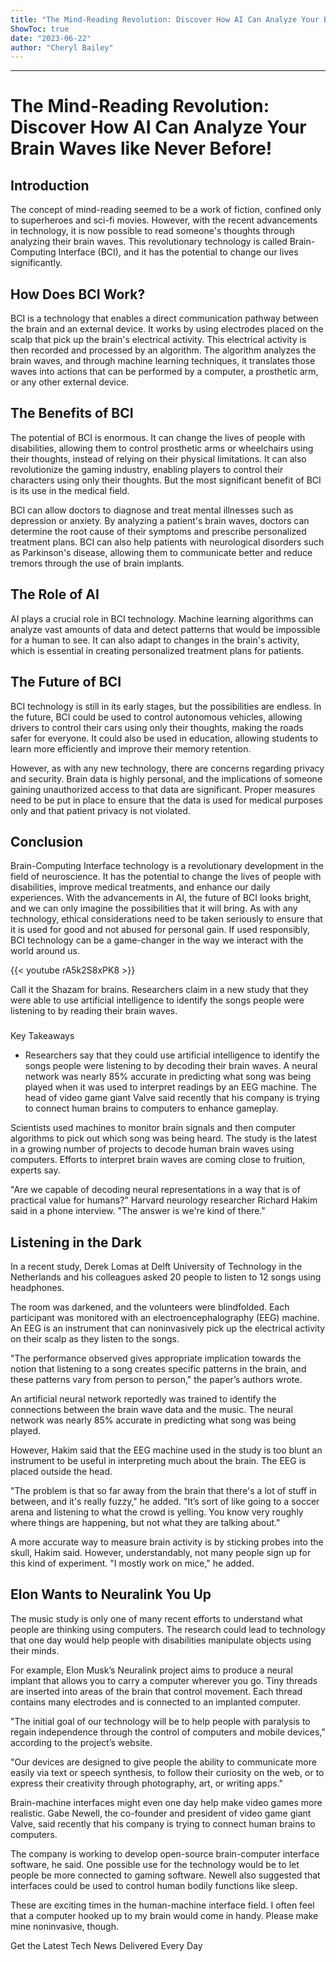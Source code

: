 ```yaml
---
title: "The Mind-Reading Revolution: Discover How AI Can Analyze Your Brain Waves like Never Before!"
ShowToc: true 
date: "2023-06-22"
author: "Cheryl Bailey"
---
```

*****
# The Mind-Reading Revolution: Discover How AI Can Analyze Your Brain Waves like Never Before!

## Introduction

The concept of mind-reading seemed to be a work of fiction, confined only to superheroes and sci-fi movies. However, with the recent advancements in technology, it is now possible to read someone's thoughts through analyzing their brain waves. This revolutionary technology is called Brain-Computing Interface (BCI), and it has the potential to change our lives significantly.

## How Does BCI Work?

BCI is a technology that enables a direct communication pathway between the brain and an external device. It works by using electrodes placed on the scalp that pick up the brain's electrical activity. This electrical activity is then recorded and processed by an algorithm. The algorithm analyzes the brain waves, and through machine learning techniques, it translates those waves into actions that can be performed by a computer, a prosthetic arm, or any other external device.

## The Benefits of BCI

The potential of BCI is enormous. It can change the lives of people with disabilities, allowing them to control prosthetic arms or wheelchairs using their thoughts, instead of relying on their physical limitations. It can also revolutionize the gaming industry, enabling players to control their characters using only their thoughts. But the most significant benefit of BCI is its use in the medical field.

BCI can allow doctors to diagnose and treat mental illnesses such as depression or anxiety. By analyzing a patient's brain waves, doctors can determine the root cause of their symptoms and prescribe personalized treatment plans. BCI can also help patients with neurological disorders such as Parkinson's disease, allowing them to communicate better and reduce tremors through the use of brain implants.

## The Role of AI

AI plays a crucial role in BCI technology. Machine learning algorithms can analyze vast amounts of data and detect patterns that would be impossible for a human to see. It can also adapt to changes in the brain's activity, which is essential in creating personalized treatment plans for patients.

## The Future of BCI

BCI technology is still in its early stages, but the possibilities are endless. In the future, BCI could be used to control autonomous vehicles, allowing drivers to control their cars using only their thoughts, making the roads safer for everyone. It could also be used in education, allowing students to learn more efficiently and improve their memory retention.

However, as with any new technology, there are concerns regarding privacy and security. Brain data is highly personal, and the implications of someone gaining unauthorized access to that data are significant. Proper measures need to be put in place to ensure that the data is used for medical purposes only and that patient privacy is not violated.

## Conclusion

Brain-Computing Interface technology is a revolutionary development in the field of neuroscience. It has the potential to change the lives of people with disabilities, improve medical treatments, and enhance our daily experiences. With the advancements in AI, the future of BCI looks bright, and we can only imagine the possibilities that it will bring. As with any technology, ethical considerations need to be taken seriously to ensure that it is used for good and not abused for personal gain. If used responsibly, BCI technology can be a game-changer in the way we interact with the world around us.

{{< youtube rA5k2S8xPK8 >}} 




Call it the Shazam for brains. Researchers claim in a new study that they were able to use artificial intelligence to identify the songs people were listening to by reading their brain waves. 

 
### 
Key Takeaways
 
- Researchers say that they could use artificial intelligence to identify the songs people were listening to by decoding their brain waves. A neural network was nearly 85% accurate in predicting what song was being played when it was used to interpret readings by an EEG machine. The head of video game giant Valve said recently that his company is trying to connect human brains to computers to enhance gameplay.

 

Scientists used machines to monitor brain signals and then computer algorithms to pick out which song was being heard. The study is the latest in a growing number of projects to decode human brain waves using computers. Efforts to interpret brain waves are coming close to fruition, experts say. 

 

"Are we capable of decoding neural representations in a way that is of practical value for humans?" Harvard neurology researcher Richard Hakim said in a phone interview. "The answer is we're kind of there." 

 
##   Listening in the Dark  
 

In a recent study, Derek Lomas at Delft University of Technology in the Netherlands and his colleagues asked 20 people to listen to 12 songs using headphones.

 

The room was darkened, and the volunteers were blindfolded. Each participant was monitored with an electroencephalography (EEG) machine. An EEG is an instrument that can noninvasively pick up the electrical activity on their scalp as they listen to the songs.

 

"The performance observed gives appropriate implication towards the notion that listening to a song creates specific patterns in the brain, and these patterns vary from person to person," the paper’s authors wrote. 

 

An artificial neural network reportedly was trained to identify the connections between the brain wave data and the music. The neural network was nearly 85% accurate in predicting what song was being played. 

 

However, Hakim said that the EEG machine used in the study is too blunt an instrument to be useful in interpreting much about the brain. The EEG is placed outside the head.

 

"The problem is that so far away from the brain that there's a lot of stuff in between, and it's really fuzzy," he added. "It’s sort of like going to a soccer arena and listening to what the crowd is yelling. You know very roughly where things are happening, but not what they are talking about." 

 

A more accurate way to measure brain activity is by sticking probes into the skull, Hakim said. However, understandably, not many people sign up for this kind of experiment. "I mostly work on mice," he added.

 
##   Elon Wants to Neuralink You Up  
 

The music study is only one of many recent efforts to understand what people are thinking using computers. The research could lead to technology that one day would help people with disabilities manipulate objects using their minds. 

 

For example, Elon Musk’s Neuralink project aims to produce a neural implant that allows you to carry a computer wherever you go. Tiny threads are inserted into areas of the brain that control movement. Each thread contains many electrodes and is connected to an implanted computer.  

 

"The initial goal of our technology will be to help people with paralysis to regain independence through the control of computers and mobile devices," according to the project’s website.

 

"Our devices are designed to give people the ability to communicate more easily via text or speech synthesis, to follow their curiosity on the web, or to express their creativity through photography, art, or writing apps."

 

Brain-machine interfaces might even one day help make video games more realistic. Gabe Newell, the co-founder and president of video game giant Valve, said recently that his company is trying to connect human brains to computers.

 

The company is working to develop open-source brain-computer interface software, he said. One possible use for the technology would be to let people be more connected to gaming software. Newell also suggested that interfaces could be used to control human bodily functions like sleep. 

 

These are exciting times in the human-machine interface field. I often feel that a computer hooked up to my brain would come in handy. Please make mine noninvasive, though.

 

Get the Latest Tech News Delivered Every Day




